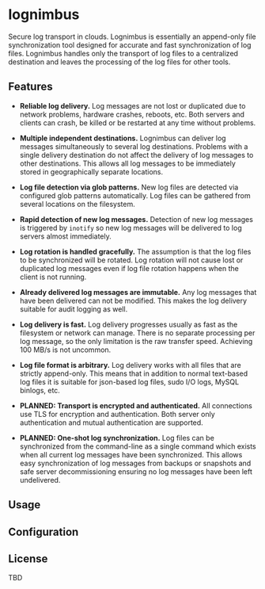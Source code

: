 lognimbus
=========

Secure log transport in clouds. Lognimbus is essentially an
append-only file synchronization tool designed for accurate and fast
synchronization of log files. Lognimbus handles only the transport of
log files to a centralized destination and leaves the processing of
the log files for other tools.

Features
--------

 - **Reliable log delivery.** Log messages are not lost or duplicated
   due to network problems, hardware crashes, reboots, etc. Both
   servers and clients can crash, be killed or be restarted at any
   time without problems.
   
 - **Multiple independent destinations.** Lognimbus can deliver log
   messages simultaneously to several log destinations. Problems with
   a single delivery destination do not affect the delivery of log
   messages to other destinations. This allows all log messages to be
   immediately stored in geographically separate locations.
   
 - **Log file detection via glob patterns.** New log files are
   detected via configured glob patterns automatically. Log files can
   be gathered from several locations on the filesystem.
   
 - **Rapid detection of new log messages.** Detection of new log
   messages is triggered by `inotify` so new log messages will be
   delivered to log servers almost immediately.
   
 - **Log rotation is handled gracefully.** The assumption is that the
   log files to be synchronized will be rotated. Log rotation will not
   cause lost or duplicated log messages even if log file rotation
   happens when the client is not running.
   
 - **Already delivered log messages are immutable.** Any log messages
   that have been delivered can not be modified. This makes the log
   delivery suitable for audit logging as well.
   
 - **Log delivery is fast.** Log delivery progresses usually as fast
   as the filesystem or network can manage. There is no separate
   processing per log message, so the only limitation is the raw
   transfer speed. Achieving 100 MB/s is not uncommon.

 - **Log file format is arbitrary.** Log delivery works with all files
   that are strictly append-only. This means that in addition to
   normal text-based log files it is suitable for json-based log
   files, sudo I/O logs, MySQL binlogs, etc.
   
 - **PLANNED: Transport is encrypted and authenticated.** All
   connections use TLS for encryption and authentication. Both server
   only authentication and mutual authentication are supported.

 - **PLANNED: One-shot log synchronization.** Log files can be
   synchronized from the command-line as a single command which exists
   when all current log messages have been synchronized. This allows
   easy synchronization of log messages from backups or snapshots and
   safe server decommissioning ensuring no log messages have been
   left undelivered.

Usage
-----

Configuration
-------------

License
-------

TBD
